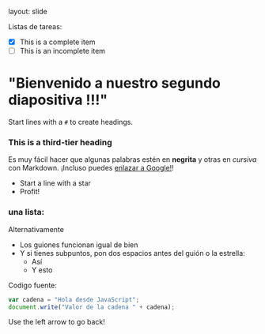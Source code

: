 layout: slide

Listas de tareas:
- [x] This is a complete item
- [ ] This is an incomplete item

# "Bienvenido a nuestro segundo diapositiva !!!"
Start lines with a `#` to create headings.

### This is a third-tier heading
Es muy fácil hacer que algunas palabras estén en **negrita** y otras en *cursiva* con Markdown. ¡Incluso puedes [enlazar a Google!](http://google.com)!

* Start a line with a star
* Profit!

### una lista:

Alternativamente

- Los guiones funcionan igual de bien
- Y si tienes subpuntos, pon dos espacios antes del guión o la estrella:
  - Así
  - Y esto

Codigo fuente:

```javascript
var cadena = "Hola desde JavaScript";
document.write("Valor de la cadena " + cadena);
```

Use the left arrow to go back!

